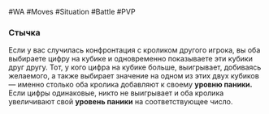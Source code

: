 #WA #Moves #Situation #Battle #PVP 

### Стычка  
Если у вас случилась конфронтация с кроликом другого игрока, вы оба выбираете цифру  на кубике и одновременно показываете эти  кубики друг другу. Тот, у кого цифра на кубике  больше, выигрывает, добиваясь желаемого,  а также выбирает значение на одном из этих  двух кубиков — именно столько оба кролика  добавляют к своему **уровню паники.** Если  цифры одинаковые, никто не выигрывает и оба  кролика увеличивают свой **уровень паники**  на соответствующее число.  